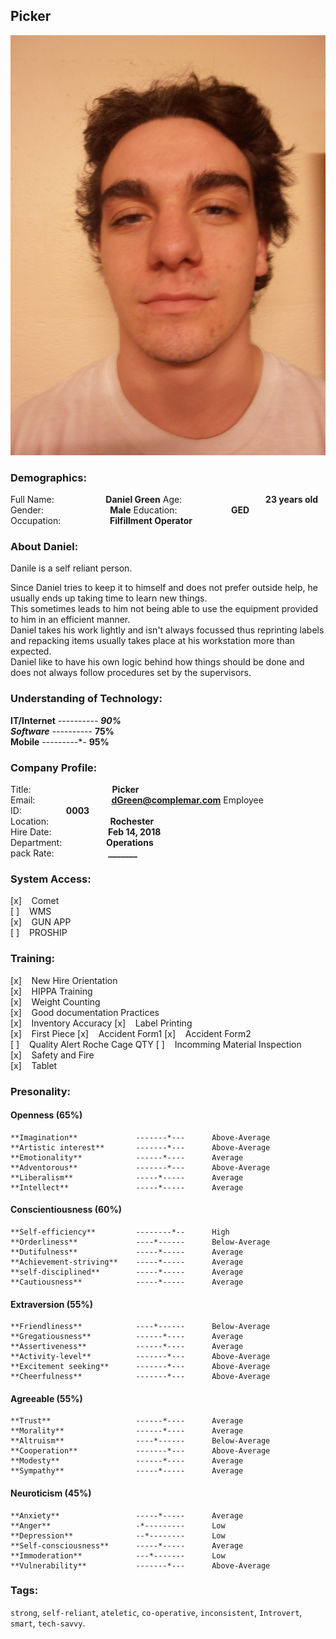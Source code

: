 ## Picker

 <!-- ![Image of Fulfillment Supervisor, Daniel Green](https://cdn.shopify.com/s/files/1/0018/5932/1925/files/images_4_2048x.jpg?v=1537463701 "Daniel Green") -->
 ![Image of Fulfillment Supervisor, Daniel Green](Daniel.jpg "Daniel Green")
  
 ### Demographics:
  Full Name:&nbsp;&nbsp;&nbsp;&nbsp;&nbsp;&nbsp;&nbsp;&nbsp;&nbsp;&nbsp;&nbsp;&nbsp;&nbsp;&nbsp;&nbsp;&nbsp;&nbsp;&nbsp;&nbsp;&nbsp;&nbsp;**Daniel Green**
  Age: &nbsp;&nbsp;&nbsp;&nbsp;&nbsp;&nbsp;&nbsp;&nbsp;&nbsp;&nbsp;&nbsp;&nbsp;&nbsp;&nbsp;&nbsp;&nbsp;&nbsp;&nbsp;&nbsp;&nbsp;&nbsp;&nbsp;&nbsp;&nbsp;&nbsp;&nbsp;&nbsp;&nbsp;&nbsp;&nbsp;&nbsp;&nbsp;&nbsp;**23 years old**   
  Gender:&nbsp;&nbsp;&nbsp;&nbsp;&nbsp;&nbsp;&nbsp;&nbsp;&nbsp;&nbsp;&nbsp;&nbsp;&nbsp;&nbsp;&nbsp;&nbsp;&nbsp;&nbsp;&nbsp;&nbsp;&nbsp;&nbsp;&nbsp;&nbsp;&nbsp;&nbsp;&nbsp;**Male**
  Education:&nbsp;&nbsp;&nbsp;&nbsp;&nbsp;&nbsp;&nbsp;&nbsp;&nbsp;&nbsp;&nbsp;&nbsp;&nbsp;&nbsp;&nbsp;&nbsp;&nbsp;&nbsp;&nbsp;&nbsp;&nbsp;&nbsp;**GED**
  Occupation:&nbsp;&nbsp;&nbsp;&nbsp;&nbsp;&nbsp;&nbsp;&nbsp;&nbsp;&nbsp;&nbsp;&nbsp;&nbsp;&nbsp;&nbsp;&nbsp;&nbsp;&nbsp;&nbsp;&nbsp;**Filfillment Operator**     

 ### About Daniel:
   Danile is a self reliant person.

   Since Daniel tries to keep it to himself and does not prefer outside help, he usually ends up taking time to learn new things.   
   This sometimes leads to him not being able to use the equipment provided to him in an efficient manner.   
   Daniel takes his work lightly and isn't always focussed thus reprinting labels and repacking items usually takes place at his workstation more than expected.   
   Daniel like to have his own logic behind how things should be done and does not always follow procedures set by the supervisors.  

 ### Understanding of Technology:
   **IT/Internet**  ---------*-     **90%**   
   **Software**     -------*---     **75%**   
   **Mobile**       ---------*-     **95%** 
   
  ### Company Profile:
   Title:&nbsp;&nbsp;&nbsp;&nbsp;&nbsp;&nbsp;&nbsp;&nbsp;&nbsp;&nbsp;&nbsp;&nbsp;&nbsp;&nbsp;&nbsp;&nbsp;&nbsp;&nbsp;&nbsp;&nbsp;&nbsp;&nbsp;&nbsp;&nbsp;&nbsp;&nbsp;&nbsp;&nbsp;&nbsp;&nbsp;&nbsp;&nbsp;&nbsp;**Picker**   
   Email:&nbsp;&nbsp;&nbsp;&nbsp;&nbsp;&nbsp;&nbsp;&nbsp;&nbsp;&nbsp;&nbsp;&nbsp;&nbsp;&nbsp;&nbsp;&nbsp;&nbsp;&nbsp;&nbsp;&nbsp;&nbsp;&nbsp;&nbsp;&nbsp;&nbsp;&nbsp;&nbsp;&nbsp;&nbsp;&nbsp;&nbsp;**dGreen@complemar.com**
   Employee ID:&nbsp;&nbsp;&nbsp;&nbsp;&nbsp;&nbsp;&nbsp;&nbsp;&nbsp;&nbsp;&nbsp;&nbsp;&nbsp;&nbsp;&nbsp;&nbsp;&nbsp;&nbsp;**0003**   
   Location:&nbsp;&nbsp;&nbsp;&nbsp;&nbsp;&nbsp;&nbsp;&nbsp;&nbsp;&nbsp;&nbsp;&nbsp;&nbsp;&nbsp;&nbsp;&nbsp;&nbsp;&nbsp;&nbsp;&nbsp;&nbsp;&nbsp;&nbsp;&nbsp;&nbsp;**Rochester**   
   Hire Date:&nbsp;&nbsp;&nbsp;&nbsp;&nbsp;&nbsp;&nbsp;&nbsp;&nbsp;&nbsp;&nbsp;&nbsp;&nbsp;&nbsp;&nbsp;&nbsp;&nbsp;&nbsp;&nbsp;&nbsp;&nbsp;&nbsp;&nbsp;**Feb 14, 2018**   
   Department:&nbsp;&nbsp;&nbsp;&nbsp;&nbsp;&nbsp;&nbsp;&nbsp;&nbsp;&nbsp;&nbsp;&nbsp;&nbsp;&nbsp;&nbsp;&nbsp;&nbsp;&nbsp;**Operations**   
   pack Rate:&nbsp;&nbsp;&nbsp;&nbsp;&nbsp;&nbsp;&nbsp;&nbsp;&nbsp;&nbsp;&nbsp;&nbsp;&nbsp;&nbsp;&nbsp;&nbsp;&nbsp;&nbsp;&nbsp;&nbsp;&nbsp;&nbsp;**_______**   
   
  ### System Access:
   [x]&nbsp;&nbsp;&nbsp;&nbsp;Comet   
   [ ]&nbsp;&nbsp;&nbsp;&nbsp;WMS   
   [x]&nbsp;&nbsp;&nbsp;&nbsp;GUN APP   
   [ ]&nbsp;&nbsp;&nbsp;&nbsp;PROSHIP   
   
  ### Training:
   [x]&nbsp;&nbsp;&nbsp;&nbsp;New Hire Orientation   
   [x]&nbsp;&nbsp;&nbsp;&nbsp;HIPPA Training   
   [x]&nbsp;&nbsp;&nbsp;&nbsp;Weight Counting   
   [x]&nbsp;&nbsp;&nbsp;&nbsp;Good documentation Practices   
   [x]&nbsp;&nbsp;&nbsp;&nbsp;Inventory Accuracy
   [x]&nbsp;&nbsp;&nbsp;&nbsp;Label Printing  
   [x]&nbsp;&nbsp;&nbsp;&nbsp;First Piece
   [x]&nbsp;&nbsp;&nbsp;&nbsp;Accident Form1
   [x]&nbsp;&nbsp;&nbsp;&nbsp;Accident Form2   
   [ ]&nbsp;&nbsp;&nbsp;&nbsp;Quality Alert Roche Cage QTY
   [ ]&nbsp;&nbsp;&nbsp;&nbsp;Incomming Material Inspection
   [x]&nbsp;&nbsp;&nbsp;&nbsp;Safety and Fire   
   [x]&nbsp;&nbsp;&nbsp;&nbsp;Tablet     

  ### Presonality:
   #### Openness                                      (65%)
    **Imagination**             -------*---      Above-Average   
    **Artistic interest**       -------*---      Above-Average   
    **Emotionality**            ------*----      Average   
    **Adventorous**             -------*---      Above-Average   
    **Liberalism**              -----*-----      Average   
    **Intellect**               -----*-----      Average   
   
   #### Conscientiousness                             (60%)
    **Self-efficiency**         --------*--      High   
    **Orderliness**             ----*------      Below-Average   
    **Dutifulness**             -----*-----      Average   
    **Achievement-striving**    -----*-----      Average   
    **self-disciplined**        -----*-----      Average   
    **Cautiousness**            -----*-----      Average   
   
   #### Extraversion                                  (55%)
    **Friendliness**            ----*------      Below-Average   
    **Gregatiousness**          ------*----      Average   
    **Assertiveness**           ------*----      Average   
    **Activity-level**          -------*---      Above-Average   
    **Excitement seeking**      -------*---      Above-Average   
    **Cheerfulness**            -------*---      Above-Average   
   
   #### Agreeable                                     (55%)
    **Trust**                   ------*----      Average   
    **Morality**                ------*----      Average   
    **Altruism**                ----*------      Below-Average   
    **Cooperation**             -------*---      Above-Average   
    **Modesty**                 ------*----      Average   
    **Sympathy**                -----*-----      Average   
   
   #### Neuroticism                                   (45%)
    **Anxiety**                 -----*-----      Average   
    **Anger**                   -*---------      Low   
    **Depression**              --*--------      Low   
    **Self-consciousness**      -----*-----      Average   
    **Immoderation**            ---*-------      Low   
    **Vulnerability**           -------*---      Above-Average   
    
  ### Tags:
   ```strong```, ```self-reliant```, ```ateletic```, ```co-operative```, ```inconsistent```, ```Introvert```, ```smart```, ```tech-savvy```.